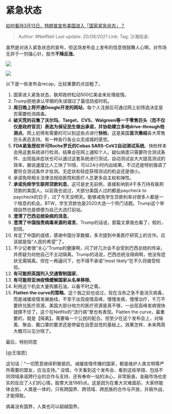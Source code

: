# 紧急状态
[如何看待3月13日，特朗普宣布美国进入「国家紧急状态」？](https://www.zhihu.com/question/379265707/answer/1077461808)

> Author: #NellNell
> Last update: *20/08/2021*
> Link:
> Tag:
> 沙海拾金:

虽然是对进入紧急状态的宣布，但这场发布会上发布的信息很鼓舞人心啊，对市场无异于一剂强心针，股市**不降反涨**。

![](https://pic1.zhimg.com/50/v2-3f4b125d42557a36bfcacd9f618d04e8_720w.jpg?source=c8b7c179)

![](https://pic1.zhimg.com/80/v2-3f4b125d42557a36bfcacd9f618d04e8_720w.jpg?source=c8b7c179)

以下是一些发布会recap，比较重要的点加粗了。

1.  国家进入紧急状态，联邦政府松动500亿美金来处理疫情。
2.  Trump拒绝承认早期的失误错过了最佳防疫时机。
3.  **周日晚上将开通Google开发的网站**，每个人注册后可通过网上初筛选决定是否需要检测病毒。
4.  **破天荒的召集了沃尔玛、Target、CVS、Walgreen等一干零售巨头（而不仅仅是政府官员）**表态为保证民生做出承诺，并协助建立多地**drive-through检测点**。网上初筛有需要的可以到这些点进行**快检**。这是美国**首次集结**各大零售巨头表态支持。有一种各行各业众志成城的感觉。
5.  **FDA紧急授权许可Roche罗氏的Cobas SARS-CoV2自动测试系统**。快检样本会用这套系统进行检测，结果会在网上通知个人。疑似病患只需要符合测试条件、出现临床症状也可以通过这套系统进行测试。自动测试会大大提高测试的效率，据说速度比人工快了10倍，可以24小时内出结果。不过还是特别强调了要符合测试条件才给测。无症状和轻症获得测试的机会还是很小。
6.  承诺免除相关法律法规给医院和医疗人员更多自主权和弹性。
7.  **承诺免除学生联邦贷款利息**。这可是史无前例，直接影响到4千多万持有联邦贷款的美国人。以前我也说过，大部分美国人过的都是paycheck to paycheck的日子，过了今天没明天。能够减免学生贷款利率对很多人都是一个喘息的机会。BTW，学生贷款也是2020大选一个热门话题。Trump这个举措自然也是顺便为自己大选打前站。
8.  **澄清了巴西总统染病的消息**。
9.  **澄清了中国指责病毒来源的谣言**。Trump的话说，那篇文章我也看了，假的，别信。
10.  肯定了中国的成绩，感谢中国分享数据，多次提到中美医疗研究上的合作。应该就是指“人民的希望”了。
11.  不少记者很“关心”Trump的健康啊，问了好几次会不会受到巴西总统的传染，并质疑为何他自己不主动隔离。Trump的话说，巴西总统没得病啊，他没有症状无需隔离。但在一再逼问下，也不得不承诺“most likely”在不久将接受检验。
12.  **有可能把英国列入交通管制国家**。
13.  **有可能将亚洲疫情缓解国家从名单移除**。
14.  利用这个机会大量购置石油，以备不时之需。
15.  **Flatten the curve的策略**。这个我之前也说过，现在当务之急不是消灭病毒，而是减缓疫情发展曲线，不至于出现疫情高峰，慢慢发病，慢慢治疗，千万不要挤兑医疗资源。美国大部分地方的医疗资源是真不够，一出现高峰发病很快就撑不住了。这个在Netflix的“流行病”里也有表现。Flatten the curve，最重要的，就是【隔离】。需要每一个公民的配合。但至少在这个发布会上，对隔离、聚会、戴口罩的要求还是停留在自愿自觉的基础上。效果怎样，未来两周大概可以见分晓了。

最后，特别同意

[@王瑞恩]

这句话：“一切愿意继续积极抵抗、减缓疫情传播的国家，都是维护人类文明尊严所需要的盟友，应当支持。” 没错，今天看到这个发布会、看到这些举措、包括不同领域承诺跨行业的合作与支持、还有奉命一站的决心，非常振奋。金融市场也忠实的反应了人们的心情，股票大涨1985点。这是因为在重大灾难面前，大家终能体会到，人类是一体的，只有跨国界、跨领域、跨民族的合作与开放，并肩作战，才能得胜。

病毒没有国界，人类也可以超越国界。
